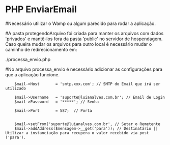 # PHP EnviarEmail

#Necessário utilizar o Wamp ou algum parecido para rodar a aplicação.

#A pasta protegendoArquivo foi criada para manter os arquivos com dados 'privados' e mantê-los fora da pasta 'public' no servidor de hospendagem. Caso queira mudar os arquivos para outro local é necessário mudar o caminho de redirecionamento em:

./processa_envio.php


#No arquivo processa_envio é necessário adicionar as configurações para que a aplicação funcione.


        $mail->Host       = 'smtp.xxx.com'; // SMTP do Email que irá ser utilizado           
                                         
        $mail->Username   = 'suporte@luianalves.com.br'; // Email de Login                   
        $mail->Password   = '*****'; // Senha   
       
        $mail->Port       = 587;  // Porta                                   

     
        $mail->setFrom('suporte@luianalves.com.br', // Setar o Remetente
        $mail->addAddress($mensagem->__get('para')); // Destinatário || Utilizar a instanciação para recupera o valor recebido via post ('para').













